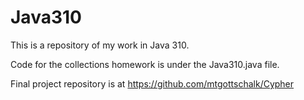 # Java310
This is a repository of my work in Java 310.

Code for the collections homework is under the Java310.java file.

Final project repository is at https://github.com/mtgottschalk/Cypher

